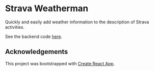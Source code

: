 # Strava Weatherman

Quickly and easily add weather information to the description of Strava activities.

See the backend code [here](https://github.com/hoovercj/strava-weather-azure-functions).

## Acknowledgements
This project was bootstrapped with [Create React App](https://github.com/facebookincubator/create-react-app).
